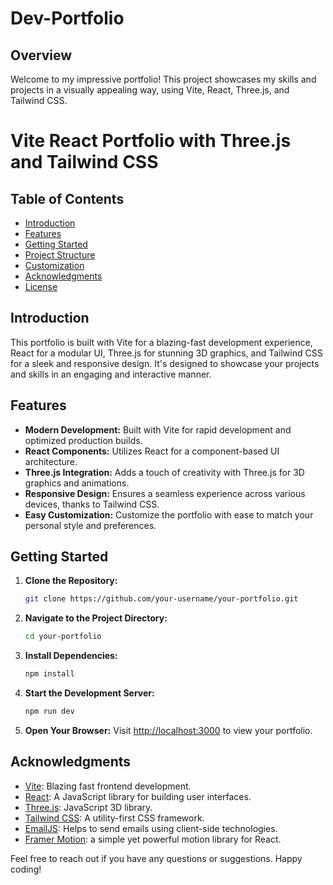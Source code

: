 # Dev-Portfolio

## Overview

Welcome to my impressive portfolio! This project showcases my skills and projects in a visually appealing way, using Vite, React, Three.js, and Tailwind CSS.

# Vite React Portfolio with Three.js and Tailwind CSS

## Table of Contents
- [Introduction](#introduction)
- [Features](#features)
- [Getting Started](#getting-started)
- [Project Structure](#project-structure)
- [Customization](#customization)
- [Acknowledgments](#acknowledgments)
- [License](#license)

## Introduction
This portfolio is built with Vite for a blazing-fast development experience, React for a modular UI, Three.js for stunning 3D graphics, and Tailwind CSS for a sleek and responsive design. It's designed to showcase your projects and skills in an engaging and interactive manner.

## Features
- **Modern Development:** Built with Vite for rapid development and optimized production builds.
- **React Components:** Utilizes React for a component-based UI architecture.
- **Three.js Integration:** Adds a touch of creativity with Three.js for 3D graphics and animations.
- **Responsive Design:** Ensures a seamless experience across various devices, thanks to Tailwind CSS.
- **Easy Customization:** Customize the portfolio with ease to match your personal style and preferences.

## Getting Started
1. **Clone the Repository:**
    ```bash
    git clone https://github.com/your-username/your-portfolio.git
    ```
2. **Navigate to the Project Directory:**
    ```bash
    cd your-portfolio
    ```
3. **Install Dependencies:**
    ```bash
    npm install
    ```
4. **Start the Development Server:**
    ```bash
    npm run dev
    ```
5. **Open Your Browser:**
    Visit [http://localhost:3000](http://localhost:3000) to view your portfolio.


## Acknowledgments
- [Vite](https://vitejs.dev/): Blazing fast frontend development.
- [React](https://reactjs.org/): A JavaScript library for building user interfaces.
- [Three.js](https://threejs.org/): JavaScript 3D library.
- [Tailwind CSS](https://tailwindcss.com/): A utility-first CSS framework.
- [EmailJS](https://www.emailjs.com/): Helps to send emails using client-side technologies.
- [Framer Motion](https://www.framer.com/motion/):  a simple yet powerful motion library for React.


Feel free to reach out if you have any questions or suggestions. Happy coding!
